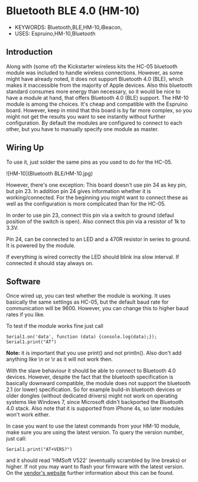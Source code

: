 <!--- Copyright (c) 2014 Christian-W. Budde. See the file LICENSE for copying permission. -->
Bluetooth BLE 4.0 (HM-10)
=========================

* KEYWORDS: Bluetooth,BLE,HM-10,iBeacon,
* USES: Espruino,HM-10,Bluetooth

Introduction
-----------

Along with (some of) the Kickstarter wireless kits the HC-05 bluetooth module was included to handle wireless connections. However, as some might have already noted, it does not support Bluetooth 4.0 (BLE), which makes it inaccessible from the majority of Apple devices. Also this bluetooth standard consumes more energy than necessary, so it would be nice to have a module at hand, that offers Bluetooth 4.0 (BLE) support.
The HM-10 module is among the choices. It's cheap and compatible with the Espruino board. However, keep in mind that this board is by far more complex, so you might not get the results you want to see instantly without further configuration. By default the modules are configured to connect to each other, but you have to manually specify one module as master.


Wiring Up
--------

To use it, just solder the same pins as you used to do for the HC-05.

![HM-10](Bluetooth BLE/HM-10.jpg)

However, there's one exception: This board doesn't use pin 34 as key pin, but pin 23. In addition pin 24 gives information whether it is working/connected. For the beginning you might want to connect these as well as the configuration is more complicated than for the HC-05.

In order to use pin 23, connect this pin via a switch to ground (defaul position of the switch is open). Also connect this pin via a resistor of 1k to 3.3V.

Pin 24, can be connected to an LED and a 470R resistor in series to ground. It is powered by the module.

If everything is wired correctly the LED should blink ina slow interval. If connected it should stay always on.


Software
--------

Once wired up, you can test whether the module is working. It uses basically the same settings as HC-05, but the default baud rate for communication will be 9600. However, you can change this to higher baud rates if you like.

To test if the module works fine just call

```
Serial1.on('data', function (data) {console.log(data);}); 
Serial1.print("AT")
```

**Note:** it is important that you use print() and not println(). Also don't add anything like \n or \r as it will not work then.

With the slave behaviour it should be able to connect to Bluetooth 4.0 devices. However, despite the fact that the bluetooth specification is basically downward compatible, the module does not support the bluetooth 2.1 (or lower) specification. So for example build-in bluetooth devices or older dongles (without dedicated drivers) might not work on operating systems like Windows 7, since Microsoft didn't backported the Bluetooth 4.0 stack. Also note that it is supported from iPhone 4s, so later modules won't work either.

In case you want to use the latest commands from your HM-10 module, make sure you are using the latest version. To query the version number, just call:

```
Serial1.print("AT+VERS?")
```

and it should read 'HMSoft V522' (eventually scrambled by line breaks) or higher. If not you may want to flash your firmware with the latest version. On the [vendor's website](http://www.jnhuamao.cn/download_rom_en.asp?id=66) further information about this can be found.
